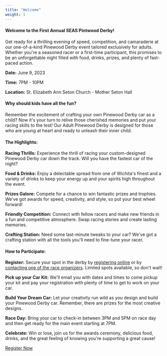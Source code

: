 ```yaml
---
title: "Welcome"
weight: 1
---
```


#### Welcome to the First Annual SEAS Pintwood Derby!

Get ready for a thrilling evening of speed, competition, and camaraderie at our one-of-a-kind Pinewood Derby event tailored exclusively for adults. Whether you're a seasoned racer or a first-time participant, this promises to be an unforgettable night filled with food, drinks, prizes, and plenty of fast-paced action.

**Date:** June 9, 2023

**Time:** 7PM - 10PM

**Location:** St. Elizabeth Ann Seton Church - Mother Seton Hall

#### Why should kids have all the fun?

Remember the excitement of crafting your own Pinewood Derby car as a child? Now it's your turn to relive those cherished memories and put your racing skills to the test! Our Adult Pinewood Derby is designed for those who are young at heart and ready to unleash their inner child.

#### The Highlights:

**Racing Thrills:** Experience the thrill of racing your custom-designed Pinewood Derby car down the track. Will you have the fastest car of the night?

**Food & Drinks:** Enjoy a delectable spread from one of Wichita's finest and a variety of drinks to keep your energy up and your spirits high throughout the event.

**Prizes Galore:** Compete for a chance to win fantastic prizes and trophies. We've got awards for speed, creativity, and style, so put your best wheel forward!

**Friendly Competition:** Connect with fellow racers and make new friends in a fun and competitive atmosphere. Swap racing stories and create lasting memories.

**Crafting Station:** Need some last-minute tweaks to your car? We've got a crafting station with all the tools you'll need to fine-tune your racer.

#### How to Participate:

**Register:** Secure your spot in the derby by [registering online](#registration) or by [contacting one of the race organizers](#contact). Limited spots available, so don't wait!

**Pick up your Car Kit:** We'll email you with dates and times to come pickup your kit and pay your registration with plenty of time to get to work on your car.

**Build Your Dream Car:** Let your creativity run wild as you design and build your Pinewood Derby car. Remember, there are prizes for the most creative designs.

**Race Day:** Bring your car to check-in between 3PM and 5PM on race day and then get ready for the main event starting at 7PM.

**Celebrate:** Win or lose, join us for the awards ceremony, delicious food, drinks, and the great feeling of knowing you're supporting a great cause!

[Register Now](#registration)